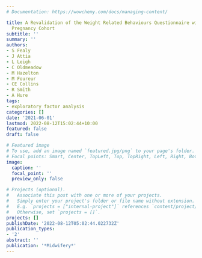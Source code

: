 ```yaml
---
# Documentation: https://wowchemy.com/docs/managing-content/

title: A Revalidation of the Weight Related Behaviours Questionnaire within an Australian
  Pregnancy Cohort
subtitle: ''
summary: ''
authors:
- S Fealy
- J Attia
- L Leigh
- C Oldmeadow
- M Hazelton
- M Foureur
- CE Collins
- R Smith
- A Hure
tags:
- exploratory factor analysis
categories: []
date: '2021-06-01'
lastmod: 2022-08-12T15:02:44+10:00
featured: false
draft: false

# Featured image
# To use, add an image named `featured.jpg/png` to your page's folder.
# Focal points: Smart, Center, TopLeft, Top, TopRight, Left, Right, BottomLeft, Bottom, BottomRight.
image:
  caption: ''
  focal_point: ''
  preview_only: false

# Projects (optional).
#   Associate this post with one or more of your projects.
#   Simply enter your project's folder or file name without extension.
#   E.g. `projects = ["internal-project"]` references `content/project/deep-learning/index.md`.
#   Otherwise, set `projects = []`.
projects: []
publishDate: '2022-08-12T05:02:44.022732Z'
publication_types:
- '2'
abstract: ''
publication: '*Midwifery*'
---
```

